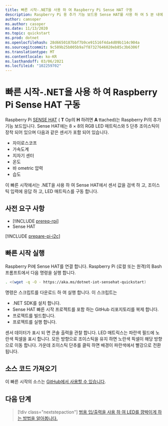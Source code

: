 ```yaml
---
title: 빠른 시작-.NET을 사용 하 여 Raspberry Pi Sense HAT 구동
description: Raspberry Pi 용 추가 기능 보드용 Sense HAT를 사용 하 여 5 분 내에 .NET IoT 라이브러리를 시작 하세요.
author: camsoper
ms.author: casoper
ms.date: 11/13/2020
ms.topic: quickstart
ms.prod: dotnet
ms.openlocfilehash: 28d6650187bbf7b9ce91516f4da4d09b114c904a
ms.sourcegitcommit: 9c589b25b005b9a7f87327646020eb85c3b6306f
ms.translationtype: MT
ms.contentlocale: ko-KR
ms.lasthandoff: 03/06/2021
ms.locfileid: "102259702"
---
```

# <a name="quickstart---use-net-to-drive-a-raspberry-pi-sense-hat"></a>빠른 시작-.NET을 사용 하 여 Raspberry Pi Sense HAT 구동

Raspberry Pi [SENSE HAT](https://www.raspberrypi.org/products/sense-hat/) ( **T** Op의 **H** 하려면 **A** ttached)는 Raspberry Pi의 추가 기능 보드입니다. Sense HAT에는 8 × 8의 RGB LED 매트릭스와 5 단추 조이스틱이 장착 되어 있으며 다음과 같은 센서가 포함 되어 있습니다.

- 자이로스코프
- 가속도계
- 지자기 센터
- 온도
- 바 ometric 압력
- 습도

이 빠른 시작에서는 .NET을 사용 하 여 Sense HAT에서 센서 값을 검색 하 고, 조이스틱 입력에 응답 하 고, LED 매트릭스를 구동 합니다.

## <a name="prerequisites"></a>사전 요구 사항

- [!INCLUDE [prereq-rpi](../includes/prereq-rpi.md)]
- Sense HAT

[!INCLUDE [prepare-pi-i2c](../includes/prepare-pi-i2c.md)]

## <a name="run-the-quickstart"></a>빠른 시작 실행

Raspberry Pi에 Sense HAT를 연결 합니다. Raspberry Pi (로컬 또는 원격)의 Bash 프롬프트에서 다음 명령을 실행 합니다.

```bash
. <(wget -q -O - https://aka.ms/dotnet-iot-sensehat-quickstart)
```

명령은 스크립트를 다운로드 하 여 실행 합니다. 이 스크립트는

- .NET SDK를 설치 합니다.
- Sense HAT 빠른 시작 프로젝트를 포함 하는 GitHub 리포지토리를 복제 합니다.
- 프로젝트를 빌드합니다.
- 프로젝트를 실행 합니다.

센서 데이터가 표시 되 면 콘솔 출력을 관찰 합니다. LED 매트릭스는 파란색 필드에 노란색 픽셀을 표시 합니다. 모든 방향으로 조이스틱을 유지 하면 노란색 픽셀이 해당 방향으로 이동 합니다. 가운데 조이스틱 단추를 클릭 하면 배경이 파란색에서 빨강으로 전환 됩니다.

## <a name="get-the-source-code"></a>소스 코드 가져오기

이 빠른 시작의 소스는 [GitHub에서 사용할 수 있습니다](https://github.com/MicrosoftDocs/dotnet-iot-assets/tree/master/quickstarts/SenseHat.Quickstart).

## <a name="next-steps"></a>다음 단계

> [!div class="nextstepaction"]
> [범용 입/출력을 사용 하 여 LED를 깜박이게 하는 방법을 알아봅니다.](../tutorials/blink-led.md)
